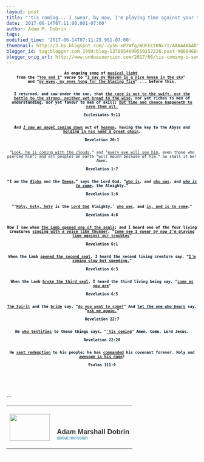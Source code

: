 ```yaml
---
layout: post
title: "'tis coming... I swear, by now, I'm playing time against your troubles..."
date: '2017-06-14T07:11:00.001-07:00'
author: Adam M. Dobrin
tags: 
modified_time: '2017-06-14T07:11:29.961-07:00'
thumbnail: http://3.bp.blogspot.com/-Zy5G-xP7Wfg/WUFEEtKNx7I/AAAAAAAADYY/6ZM1GmGEhgUsqZ3EkCbSnpwucI9Fz1q_ACK4BGAYYCw/s72-c/image-789963.png
blogger_id: tag:blogger.com,1999:blog-1378654699550157226.post-9080468407719314649
blogger_orig_url: http://www.unduecoercion.com/2017/06/tis-coming-i-swear-by-now-im-playing.html
---
```


<div dir="ltr"><div class="gmail_quote"><div dir="ltr"><div class="gmail_quote"><div dir="ltr"><div style="text-align:center"><div style="color:rgb(0,0,0);font-size:13px"><font face="monospace, monospace" size="1"><b>An ongoing song of <a href="http://whoiscoming.reallyhim.com/x/c?c=699438&amp;l=4edc71ca-4eac-4a49-87f0-27bab827a659&amp;r=07f8ecbd-1a24-4fe1-8c8f-f96d7b1baf86" target="_blank">musical light</a> </b></font></div><div style="color:rgb(0,0,0);font-size:13px"><font face="monospace, monospace" size="1"><b>from the &quot;<a href="http://whoiscoming.reallyhim.com/x/c?c=699438&amp;l=56bec172-df67-4b5c-8caa-4d790f2f9105&amp;r=07f8ecbd-1a24-4fe1-8c8f-f96d7b1baf86" target="_blank">You and I</a>&quot; <i>verse</i> to &quot;<a href="http://whoiscoming.reallyhim.com/x/c?c=699438&amp;l=64ee5671-f201-4699-a0f6-3e54b65dfaae&amp;r=07f8ecbd-1a24-4fe1-8c8f-f96d7b1baf86" target="_blank">I say my Heaven is a nice house in the sky</a>&quot; </b></font></div><div style="color:rgb(0,0,0);font-size:13px"><font face="monospace, monospace" size="1"><b>and &quot;<a href="http://whoiscoming.reallyhim.com/x/c?c=699438&amp;l=5c80ed2f-588c-4630-bd3e-3e4f779f04c9&amp;r=07f8ecbd-1a24-4fe1-8c8f-f96d7b1baf86" target="_blank">my eyes, my eyes long for the blazing fire</a>&quot; ... before this.</b></font></div><div style="color:rgb(0,0,0);font-size:13px"><font face="monospace, monospace" size="1"><b><br></b></font></div></div><div style="text-align:center"><font size="1" face="monospace, monospace"><b><span style="color:rgb(0,19,32);text-align:justify;background-color:rgb(253,254,255)"><br></span></b></font></div><div style="text-align:center"><font size="1" face="monospace, monospace"><b><span style="color:rgb(0,19,32);text-align:justify;background-color:rgb(253,254,255)">I returned, and saw under the sun, that <a href="http://whoiscoming.reallyhim.com/x/c?c=699438&amp;l=a7d7761a-d339-4c9d-a9b6-3a42852c8522&amp;r=07f8ecbd-1a24-4fe1-8c8f-f96d7b1baf86" target="_blank">the race is not to the swift, nor the battle to the strong, neither yet bread to the wise</a>, nor yet riches to men of understanding, nor yet favour to men of skill; <a href="http://whoiscoming.reallyhim.com/x/c?c=699438&amp;l=54e15b41-055a-450b-82d1-1458991bfa11&amp;r=07f8ecbd-1a24-4fe1-8c8f-f96d7b1baf86" target="_blank">but time and chance happeneth to save them all.</a></span><span style="color:rgb(0,19,32);text-align:justify;background-color:rgb(253,254,255)"><br></span></b></font></div><div style="text-align:center"><span style="color:rgb(0,19,32);text-align:justify;background-color:rgb(253,254,255)"><font size="1" face="monospace, monospace"><b><br></b></font></span></div><div style="text-align:center"><span style="color:rgb(0,19,32);text-align:justify;background-color:rgb(253,254,255)"><font size="1" face="monospace, monospace"><b>Ecclesiates 9:11</b></font></span></div><div style="text-align:center"><span style="color:rgb(0,19,32);text-align:justify;background-color:rgb(253,254,255)"><font size="1" face="monospace, monospace"><b><br></b></font></span></div><div style="text-align:center"><span style="color:rgb(0,19,32);text-align:justify;background-color:rgb(253,254,255)"><font size="1" face="monospace, monospace"><b><a href="http://whoiscoming.reallyhim.com/x/c?c=699438&amp;l=09353dd8-7e86-4cbe-afda-4d25f98f7a02&amp;r=07f8ecbd-1a24-4fe1-8c8f-f96d7b1baf86" target="_blank"><a href="http://3.bp.blogspot.com/-Zy5G-xP7Wfg/WUFEEtKNx7I/AAAAAAAADYY/6ZM1GmGEhgUsqZ3EkCbSnpwucI9Fz1q_ACK4BGAYYCw/s1600/image-789963.png"><img src="http://3.bp.blogspot.com/-Zy5G-xP7Wfg/WUFEEtKNx7I/AAAAAAAADYY/6ZM1GmGEhgUsqZ3EkCbSnpwucI9Fz1q_ACK4BGAYYCw/s320/image-789963.png"  border="0" alt="" id="BLOGGER_PHOTO_ID_6431496590494386098" /></a></a><br></b></font></span></div><span style="color:rgb(0,19,32);text-align:justify;background-color:rgb(253,254,255)"><font size="1" face="monospace, monospace"><b><div style="text-align:center"><span style="color:rgb(0,19,32);text-align:justify;background-color:rgb(253,254,255)"><br></span></div><div style="text-align:center"><b><i>And <a href="http://whoiscoming.reallyhim.com/x/c?c=699438&amp;l=8bd088a1-3ee6-4b7f-9e86-11d5acb10d9b&amp;r=07f8ecbd-1a24-4fe1-8c8f-f96d7b1baf86" target="_blank">I saw an angel</a></i><a href="http://whoiscoming.reallyhim.com/x/c?c=699438&amp;l=8bd088a1-3ee6-4b7f-9e86-11d5acb10d9b&amp;r=07f8ecbd-1a24-4fe1-8c8f-f96d7b1baf86" target="_blank"> coming down</a> out of <a href="http://whoiscoming.reallyhim.com/x/c?c=699438&amp;l=f1810d12-449c-4f00-831f-50d3c89df353&amp;r=07f8ecbd-1a24-4fe1-8c8f-f96d7b1baf86" target="_blank">heaven</a>, having the key to the Abyss and <a href="http://whoiscoming.reallyhim.com/x/c?c=699438&amp;l=43e6e24a-50c6-4e8f-a2a6-d3fdd31f987c&amp;r=07f8ecbd-1a24-4fe1-8c8f-f96d7b1baf86" target="_blank">holding in his hand a great chain</a>.</b></div></b></font></span><div><div style="text-align:center"><font color="#001320" size="1" face="monospace, monospace"><b><br></b></font></div><div style="text-align:center"><font color="#001320" size="1" face="monospace, monospace"><b>Revelation 20:1</b></font></div><div style="text-align:center"><font color="#001320" size="1" face="monospace, monospace"><b><br></b></font></div><div style="text-align:center"><font color="#001320" size="1" face="monospace, monospace"><b><a href="http://whoiscoming.reallyhim.com/x/c?c=699438&amp;l=63fbd37c-5cd6-422a-ba2f-82f64948b2fa&amp;r=07f8ecbd-1a24-4fe1-8c8f-f96d7b1baf86" class="m_4382326237164497587m_1061542841522926067m_-7390189203801188637gmail-playable m_4382326237164497587m_1061542841522926067playable m_4382326237164497587playable" target="_blank"><a href="http://1.bp.blogspot.com/-THK9r13EFko/WUFEE-02d_I/AAAAAAAADYg/GAPp5xO2YMQGrUfnYAaDVdkMmuMbUcoBACK4BGAYYCw/s1600/image-790934.png"><img src="http://1.bp.blogspot.com/-THK9r13EFko/WUFEE-02d_I/AAAAAAAADYg/GAPp5xO2YMQGrUfnYAaDVdkMmuMbUcoBACK4BGAYYCw/s320/image-790934.png"  border="0" alt="" id="BLOGGER_PHOTO_ID_6431496595236616178" /></a></a><br></b></font></div><div style="text-align:center"><font size="1" face="monospace, monospace"><b><span style="color:rgb(0,19,32);text-align:justify;background-color:rgb(253,254,255)"><br></span></b></font></div><div><div style="text-align:center"><font size="1" face="monospace, monospace"><span style="color:rgb(0,19,32);text-align:justify;background-color:rgb(253,254,255)">&quot;<a href="http://whoiscoming.reallyhim.com/x/c?c=699438&amp;l=63fbd37c-5cd6-422a-ba2f-82f64948b2fa&amp;r=07f8ecbd-1a24-4fe1-8c8f-f96d7b1baf86" target="_blank">Look, he is coming with the clouds</a>,&quot; and &quot;<a href="http://whoiscoming.reallyhim.com/x/c?c=699438&amp;l=1ebfc1e2-7503-4786-b1a1-253d68e80f34&amp;r=07f8ecbd-1a24-4fe1-8c8f-f96d7b1baf86" target="_blank">every eye will see him</a>, even those who pierced him&quot;; and all peoples on earth &quot;will mourn because of him.&quot; So shall it be! Amen.</span><br></font></div><div style="text-align:center"><span style="color:rgb(0,19,32);text-align:justify;background-color:rgb(253,254,255)"><font size="1" face="monospace, monospace"><br></font></span></div><div style="text-align:center"><span style="color:rgb(0,19,32);text-align:justify;background-color:rgb(253,254,255)"><font size="1" face="monospace, monospace"><b>Revelation 1:7</b></font></span></div><div style="text-align:center"><span style="color:rgb(0,19,32);text-align:justify;background-color:rgb(253,254,255)"><font size="1" face="monospace, monospace"><b><br></b></font></span></div><div style="text-align:center"><span style="color:rgb(0,19,32);text-align:justify;background-color:rgb(253,254,255)"><font size="1" face="monospace, monospace"><b><a href="http://whoiscoming.reallyhim.com/x/c?c=699438&amp;l=7cc57797-78ba-42d4-88f5-0ad522fed254&amp;r=07f8ecbd-1a24-4fe1-8c8f-f96d7b1baf86" class="m_4382326237164497587m_1061542841522926067m_-7390189203801188637gmail-playable m_4382326237164497587m_1061542841522926067playable m_4382326237164497587playable" target="_blank"><a href="http://4.bp.blogspot.com/-tsZJudHixlc/WUFEFG6AyeI/AAAAAAAADYo/p8ZskXSGccAz6MOK4_VmEbhn6DHyMn6KACK4BGAYYCw/s1600/image-792090.png"><img src="http://4.bp.blogspot.com/-tsZJudHixlc/WUFEFG6AyeI/AAAAAAAADYo/p8ZskXSGccAz6MOK4_VmEbhn6DHyMn6KACK4BGAYYCw/s320/image-792090.png"  border="0" alt="" id="BLOGGER_PHOTO_ID_6431496597405747682" /></a></a><br></b></font></span></div><div style="text-align:center"><span style="color:rgb(0,19,32);text-align:justify;background-color:rgb(253,254,255)"><font size="1" face="monospace, monospace"><b><br></b></font></span></div><div style="text-align:center"><font size="1" face="monospace, monospace"><b><span style="color:rgb(0,19,32);text-align:justify;background-color:rgb(253,254,255)">&quot;I am the <a href="http://whoiscoming.reallyhim.com/x/c?c=699438&amp;l=461c75eb-69ea-4899-a798-182fd8133786&amp;r=07f8ecbd-1a24-4fe1-8c8f-f96d7b1baf86" target="_blank">Alpha</a> and the <a href="http://whoiscoming.reallyhim.com/x/c?c=699438&amp;l=07b645ef-8f78-4b02-bdc6-112c88b69048&amp;r=07f8ecbd-1a24-4fe1-8c8f-f96d7b1baf86" target="_blank">Omega</a>,&quot; says the Lord God, &quot;<a href="http://whoiscoming.reallyhim.com/x/c?c=699438&amp;l=9d507a0f-e1ed-4acc-bc36-7249fce4940b&amp;r=07f8ecbd-1a24-4fe1-8c8f-f96d7b1baf86" target="_blank">who is</a>, and <a href="http://whoiscoming.reallyhim.com/x/c?c=699438&amp;l=380524ab-823b-4cd6-9c30-8623e20a4141&amp;r=07f8ecbd-1a24-4fe1-8c8f-f96d7b1baf86" target="_blank">who was</a>, and <i><u>who is to come</u></i>, the Almighty.&quot;</span><span style="color:rgb(0,19,32);text-align:justify;background-color:rgb(253,254,255)"><br></span></b></font></div><div style="text-align:center"><span style="color:rgb(0,19,32);text-align:justify;background-color:rgb(253,254,255)"><font size="1" face="monospace, monospace"><b><br></b></font></span></div><div style="text-align:center"><span style="color:rgb(0,19,32);text-align:justify;background-color:rgb(253,254,255)"><font size="1" face="monospace, monospace"><b>Revelation 1:8</b></font></span></div><div style="text-align:center"><span style="color:rgb(0,19,32);text-align:justify;background-color:rgb(253,254,255)"><font size="1" face="monospace, monospace"><b><br></b></font></span></div><div style="text-align:center"><span style="color:rgb(0,19,32);text-align:justify;background-color:rgb(253,254,255)"><font size="1" face="monospace, monospace"><b><a href="http://whoiscoming.reallyhim.com/x/c?c=699438&amp;l=913bffe9-59f3-4ee6-8876-dc28da3ba134&amp;r=07f8ecbd-1a24-4fe1-8c8f-f96d7b1baf86" target="_blank"><a href="http://3.bp.blogspot.com/-ZYzhezR6N8E/WUFEFYLuKxI/AAAAAAAADYw/7urS8_yxXasdBKhKluKcyRRG6JKkW-fEQCK4BGAYYCw/s1600/image-793004.png"><img src="http://3.bp.blogspot.com/-ZYzhezR6N8E/WUFEFYLuKxI/AAAAAAAADYw/7urS8_yxXasdBKhKluKcyRRG6JKkW-fEQCK4BGAYYCw/s320/image-793004.png"  border="0" alt="" id="BLOGGER_PHOTO_ID_6431496602043427602" /></a></a><br></b></font></span></div><div style="text-align:center"><span style="color:rgb(0,19,32);text-align:justify;background-color:rgb(253,254,255)"><font size="1" face="monospace, monospace"><b><br></b></font></span></div><div style="text-align:center"><font size="1" face="monospace, monospace"><b><span style="color:rgb(0,19,32);text-align:justify;background-color:rgb(253,254,255)">&quot;&#39;<a href="http://whoiscoming.reallyhim.com/x/c?c=699438&amp;l=ebb20171-2466-46ca-ab75-37accaa86df8&amp;r=07f8ecbd-1a24-4fe1-8c8f-f96d7b1baf86" target="_blank">Holy, holy, holy</a> is the <a href="http://whoiscoming.reallyhim.com/x/c?c=699438&amp;l=561bd885-ad69-4119-9964-ad0b29faf142&amp;r=07f8ecbd-1a24-4fe1-8c8f-f96d7b1baf86" target="_blank">Lord God</a> Almighty,&#39; <a href="http://whoiscoming.reallyhim.com/x/c?c=699438&amp;l=4732ef7b-d1e9-45d8-a577-6f08574b6594&amp;r=07f8ecbd-1a24-4fe1-8c8f-f96d7b1baf86" target="_blank">who was</a>, and <a href="http://whoiscoming.reallyhim.com/x/c?c=699438&amp;l=9d507a0f-e1ed-4acc-bc36-7249fce4940b&amp;r=07f8ecbd-1a24-4fe1-8c8f-f96d7b1baf86" target="_blank">is, and is to come</a>.&quot;</span><span style="color:rgb(0,19,32);text-align:justify;background-color:rgb(253,254,255)"><br></span></b></font></div><div style="text-align:center"><span style="color:rgb(0,19,32);text-align:justify;background-color:rgb(253,254,255)"><font size="1" face="monospace, monospace"><b><br></b></font></span></div><div style="text-align:center"><span style="color:rgb(0,19,32);text-align:justify;background-color:rgb(253,254,255)"><font size="1" face="monospace, monospace"><b>Revelation 4:8</b></font></span></div><div style="text-align:center"><span style="color:rgb(0,19,32);text-align:justify;background-color:rgb(253,254,255)"><font size="1" face="monospace, monospace"><b><br></b></font></span></div><div style="text-align:center"><span style="color:rgb(0,19,32);text-align:justify;background-color:rgb(253,254,255)"><font size="1" face="monospace, monospace"><b><a href="http://whoiscoming.reallyhim.com/x/c?c=699438&amp;l=83432f53-5393-41f5-8465-03a76b5df549&amp;r=07f8ecbd-1a24-4fe1-8c8f-f96d7b1baf86" target="_blank"><a href="http://4.bp.blogspot.com/-bu5s_vERtjU/WUFEFjTKtwI/AAAAAAAADY4/1P6UzSIYnEgngrUXf0p-KduqNkkMkAHdwCK4BGAYYCw/s1600/image-794151.png"><img src="http://4.bp.blogspot.com/-bu5s_vERtjU/WUFEFjTKtwI/AAAAAAAADY4/1P6UzSIYnEgngrUXf0p-KduqNkkMkAHdwCK4BGAYYCw/s320/image-794151.png"  border="0" alt="" id="BLOGGER_PHOTO_ID_6431496605027448578" /></a></a><br></b></font></span></div><div style="text-align:center"><span style="color:rgb(0,19,32);text-align:justify;background-color:rgb(253,254,255)"><font size="1" face="monospace, monospace"><b><br></b></font></span></div><div style="text-align:center"><font size="1" face="monospace, monospace"><b><span style="color:rgb(0,0,0)">Now I saw when <a href="http://whoiscoming.reallyhim.com/x/c?c=699438&amp;l=ddb890be-cb04-4e4b-ad0d-9b3a74a8f343&amp;r=07f8ecbd-1a24-4fe1-8c8f-f96d7b1baf86" target="_blank">the Lamb opened one of the seals</a>;</span><span style="color:rgb(0,0,0)"> and I heard one of the four living creatures <a href="http://whoiscoming.reallyhim.com/x/c?c=699438&amp;l=5b99a5bb-16d4-4320-a666-bde7ce4bc0d9&amp;r=07f8ecbd-1a24-4fe1-8c8f-f96d7b1baf86" target="_blank">singing with a voice like thunder</a>, "<a href="http://whoiscoming.reallyhim.com/x/c?c=699438&amp;l=83432f53-5393-41f5-8465-03a76b5df549&amp;r=07f8ecbd-1a24-4fe1-8c8f-f96d7b1baf86" target="_blank">Come see I swear by now I&#39;m playing time against our troubles</a>"</span></b></font></div><div style="text-align:center"><font size="1" face="monospace, monospace"><b><span style="color:rgb(0,0,0)"><br></span></b></font></div><div style="text-align:center"><span style="color:rgb(0,0,0)"><font size="1" face="monospace, monospace"><b>Revelation 6:1</b></font></span></div><div style="text-align:center"><span style="color:rgb(0,0,0)"><font size="1" face="monospace, monospace"><b><br></b></font></span></div><div style="text-align:center"><span style="color:rgb(0,0,0)"><font size="1" face="monospace, monospace"><b><a href="http://whoiscoming.reallyhim.com/x/c?c=699438&amp;l=b18215ec-d1e6-41c2-a6e1-b236f38c2481&amp;r=07f8ecbd-1a24-4fe1-8c8f-f96d7b1baf86" class="m_4382326237164497587m_1061542841522926067m_-7390189203801188637gmail-playable m_4382326237164497587m_1061542841522926067playable m_4382326237164497587playable" target="_blank"><a href="http://3.bp.blogspot.com/-WO-Oq72-fPc/WUFEF7G0GlI/AAAAAAAADZA/IVM2Pm-Zy8UxDYspOlq7vdjHC7OV1RbxgCK4BGAYYCw/s1600/image-794975.png"><img src="http://3.bp.blogspot.com/-WO-Oq72-fPc/WUFEF7G0GlI/AAAAAAAADZA/IVM2Pm-Zy8UxDYspOlq7vdjHC7OV1RbxgCK4BGAYYCw/s320/image-794975.png"  border="0" alt="" id="BLOGGER_PHOTO_ID_6431496611418085970" /></a></a><br></b></font></span></div><div style="text-align:center"><span style="color:rgb(0,19,32);text-align:justify;background-color:rgb(253,254,255)"><font size="1" face="monospace, monospace"><b><br></b></font></span></div><div style="text-align:center"><font size="1" face="monospace, monospace"><b><span style="color:rgb(0,19,32);text-align:justify;background-color:rgb(253,254,255)">When the Lamb <a href="http://whoiscoming.reallyhim.com/x/c?c=699438&amp;l=2bf5417c-8012-4469-af08-72f88cb6ac1b&amp;r=07f8ecbd-1a24-4fe1-8c8f-f96d7b1baf86" target="_blank">opened the second seal</a>, I heard the second living creature say, &quot;<a href="http://whoiscoming.reallyhim.com/x/c?c=699438&amp;l=b18215ec-d1e6-41c2-a6e1-b236f38c2481&amp;r=07f8ecbd-1a24-4fe1-8c8f-f96d7b1baf86" target="_blank">I&#39;m coming slow but speeding.</a>&quot;</span><span style="color:rgb(0,19,32);text-align:justify;background-color:rgb(253,254,255)"><br></span></b></font></div><div style="text-align:center"><span style="color:rgb(0,19,32);text-align:justify;background-color:rgb(253,254,255)"><font size="1" face="monospace, monospace"><b><br></b></font></span></div><div style="text-align:center"><span style="color:rgb(0,19,32);text-align:justify;background-color:rgb(253,254,255)"><font size="1" face="monospace, monospace"><b>Revelation 6:3</b></font></span></div><div style="text-align:center"><span style="color:rgb(0,19,32);text-align:justify;background-color:rgb(253,254,255)"><font size="1" face="monospace, monospace"><b><br></b></font></span></div><div style="text-align:center"><span style="color:rgb(0,19,32);text-align:justify;background-color:rgb(253,254,255)"><font size="1" face="monospace, monospace"><b><a href="http://whoiscoming.reallyhim.com/x/c?c=699438&amp;l=95d06522-dd38-4bb0-a178-4b558c4834e4&amp;r=07f8ecbd-1a24-4fe1-8c8f-f96d7b1baf86" class="m_4382326237164497587m_1061542841522926067m_-7390189203801188637gmail-playable m_4382326237164497587m_1061542841522926067playable m_4382326237164497587playable" target="_blank"><a href="http://4.bp.blogspot.com/-fFZ9u4WAjRs/WUFEGGlIWbI/AAAAAAAADZI/Z2oD-mNlco4nZ4hiQPGKwpgRSird6z57gCK4BGAYYCw/s1600/image-795824.png"><img src="http://4.bp.blogspot.com/-fFZ9u4WAjRs/WUFEGGlIWbI/AAAAAAAADZI/Z2oD-mNlco4nZ4hiQPGKwpgRSird6z57gCK4BGAYYCw/s320/image-795824.png"  border="0" alt="" id="BLOGGER_PHOTO_ID_6431496614498032050" /></a></a><br></b></font></span></div><div style="text-align:center"><span style="color:rgb(0,19,32);text-align:justify;background-color:rgb(253,254,255)"><font size="1" face="monospace, monospace"><b><br></b></font></span></div><div style="text-align:center"><font size="1" face="monospace, monospace"><b><span style="color:rgb(0,19,32);text-align:justify;background-color:rgb(253,254,255)">When the Lamb <a href="http://whoiscoming.reallyhim.com/x/c?c=699438&amp;l=4732ef7b-d1e9-45d8-a577-6f08574b6594&amp;r=07f8ecbd-1a24-4fe1-8c8f-f96d7b1baf86" target="_blank">broke the third seal</a>, I heard the third living being say, &quot;<a href="http://whoiscoming.reallyhim.com/x/c?c=699438&amp;l=95d06522-dd38-4bb0-a178-4b558c4834e4&amp;r=07f8ecbd-1a24-4fe1-8c8f-f96d7b1baf86" target="_blank">come as you are</a>&quot;</span><span style="color:rgb(0,19,32);text-align:justify;background-color:rgb(253,254,255)"><br></span></b></font></div><div style="text-align:center"><span style="color:rgb(0,19,32);text-align:justify;background-color:rgb(253,254,255)"><font size="1" face="monospace, monospace"><b><br></b></font></span></div><div style="text-align:center"><span style="color:rgb(0,19,32);text-align:justify;background-color:rgb(253,254,255)"><font size="1" face="monospace, monospace"><b>Revelation 6:5</b></font></span></div><div style="text-align:center"><span style="color:rgb(0,19,32);text-align:justify;background-color:rgb(253,254,255)"><font size="1" face="monospace, monospace"><b><br></b></font></span></div><div style="text-align:center"><span style="color:rgb(0,19,32);text-align:justify;background-color:rgb(253,254,255)"><font size="1" face="monospace, monospace"><b><a href="http://whoiscoming.reallyhim.com/x/c?c=699438&amp;l=70431b7f-e1e7-4526-9cdb-624d9266e30e&amp;r=07f8ecbd-1a24-4fe1-8c8f-f96d7b1baf86" target="_blank"><a href="http://1.bp.blogspot.com/-e41eQVKwR1o/WUFEGfBwRsI/AAAAAAAADZQ/VF5znWobA44y9rorCXjHYhCOzBW5Ua3_wCK4BGAYYCw/s1600/image-796733.png"><img src="http://1.bp.blogspot.com/-e41eQVKwR1o/WUFEGfBwRsI/AAAAAAAADZQ/VF5znWobA44y9rorCXjHYhCOzBW5Ua3_wCK4BGAYYCw/s320/image-796733.png"  border="0" alt="" id="BLOGGER_PHOTO_ID_6431496621060540098" /></a></a><br></b></font></span></div><div style="text-align:center"><span style="color:rgb(0,19,32);text-align:justify;background-color:rgb(253,254,255)"><font size="1" face="monospace, monospace"><b><br></b></font></span></div><div style="text-align:center"><font size="1" face="monospace, monospace"><b><span style="color:rgb(0,19,32);text-align:justify;background-color:rgb(253,254,255)"><a href="http://whoiscoming.reallyhim.com/x/c?c=699438&amp;l=6c656e9e-2831-4ac2-a696-59ef26eea76e&amp;r=07f8ecbd-1a24-4fe1-8c8f-f96d7b1baf86" target="_blank">The Spirit</a> and the <a href="http://whoiscoming.reallyhim.com/x/c?c=699438&amp;l=e580f6dc-366d-48ab-b9ff-0275a6923600&amp;r=07f8ecbd-1a24-4fe1-8c8f-f96d7b1baf86" target="_blank">bride</a> say, &quot;</span></b></font><b style="font-family:monospace,monospace;font-size:x-small"><span style="color:rgb(0,19,32);text-align:justify;background-color:rgb(253,254,255)"><a href="http://whoiscoming.reallyhim.com/x/c?c=699438&amp;l=70431b7f-e1e7-4526-9cdb-624d9266e30e&amp;r=07f8ecbd-1a24-4fe1-8c8f-f96d7b1baf86" target="_blank">do you want to come?</a></span></b><font size="1" face="monospace, monospace"><b><span style="color:rgb(0,19,32);text-align:justify;background-color:rgb(253,254,255)">&quot; And <u>let the one who hears</u> say, &quot;<a href="http://whoiscoming.reallyhim.com/x/c?c=699438&amp;l=70431b7f-e1e7-4526-9cdb-624d9266e30e&amp;r=07f8ecbd-1a24-4fe1-8c8f-f96d7b1baf86" target="_blank">ask me again.</a>&quot;</span><span style="color:rgb(0,19,32);text-align:justify;background-color:rgb(253,254,255)"><br></span></b></font></div><div style="text-align:center"><span style="color:rgb(0,19,32);text-align:justify;background-color:rgb(253,254,255)"><font size="1" face="monospace, monospace"><b><br></b></font></span></div><div style="text-align:center"><span style="color:rgb(0,19,32);text-align:justify;background-color:rgb(253,254,255)"><font size="1" face="monospace, monospace"><b>Revelation 22:7</b></font></span></div><div style="text-align:center"><span style="color:rgb(0,19,32);text-align:justify;background-color:rgb(253,254,255)"><font size="1" face="monospace, monospace"><b><br></b></font></span></div><div style="text-align:center"><span style="color:rgb(0,19,32);text-align:justify;background-color:rgb(253,254,255)"><font size="1" face="monospace, monospace"><b><a href="http://whoiscoming.reallyhim.com/x/c?c=699438&amp;l=5c80ed2f-588c-4630-bd3e-3e4f779f04c9&amp;r=07f8ecbd-1a24-4fe1-8c8f-f96d7b1baf86" target="_blank"><a href="http://2.bp.blogspot.com/-UsrnDkLoSbE/WUFEGvgk_dI/AAAAAAAADZY/fTN_ZfWovewBhjKueOu7BInojAGGFCJggCK4BGAYYCw/s1600/image-797740.png"><img src="http://2.bp.blogspot.com/-UsrnDkLoSbE/WUFEGvgk_dI/AAAAAAAADZY/fTN_ZfWovewBhjKueOu7BInojAGGFCJggCK4BGAYYCw/s320/image-797740.png"  border="0" alt="" id="BLOGGER_PHOTO_ID_6431496625484791250" /></a></a><br></b></font></span></div><div style="text-align:center"><span style="color:rgb(0,19,32);text-align:justify;background-color:rgb(253,254,255)"><font size="1" face="monospace, monospace"><b><br></b></font></span></div><div style="text-align:center"><font size="1" face="monospace, monospace"><b><span style="color:rgb(0,19,32);text-align:justify;background-color:rgb(253,254,255)">He <a href="http://whoiscoming.reallyhim.com/x/c?c=699438&amp;l=c1eaa7b3-dc78-4d60-b91b-a3e6a2c84b99&amp;r=07f8ecbd-1a24-4fe1-8c8f-f96d7b1baf86" target="_blank">who testifies</a> to these things says, &quot;<a href="http://whoiscoming.reallyhim.com/x/c?c=699438&amp;l=5c80ed2f-588c-4630-bd3e-3e4f779f04c9&amp;r=07f8ecbd-1a24-4fe1-8c8f-f96d7b1baf86" target="_blank">&#39;tis coming</a>&quot; Amen. Come, Lord Jesus.</span><span style="color:rgb(0,19,32);text-align:justify;background-color:rgb(253,254,255)"><br></span></b></font></div><div style="text-align:center"><span style="color:rgb(0,19,32);text-align:justify;background-color:rgb(253,254,255)"><font size="1" face="monospace, monospace"><b><br></b></font></span></div><div style="text-align:center"><span style="color:rgb(0,19,32);text-align:justify;background-color:rgb(253,254,255)"><font size="1" face="monospace, monospace"><b>Revelation 22:20</b></font></span></div></div></div><div style="text-align:center"><span style="color:rgb(0,19,32);text-align:justify;background-color:rgb(253,254,255)"><font size="1" face="monospace, monospace"><b><br></b></font></span></div><div style="text-align:center"><span style="color:rgb(0,19,32);text-align:justify;background-color:rgb(253,254,255)"><font size="1" face="monospace, monospace"><b><a href="http://whoiscoming.reallyhim.com/x/c?c=699438&amp;l=e62d85a5-7cdf-4958-aa0a-76f92f7046c4&amp;r=07f8ecbd-1a24-4fe1-8c8f-f96d7b1baf86" target="_blank"><a href="http://1.bp.blogspot.com/-6PfZJyjC358/WUFEG7VqS0I/AAAAAAAADZg/8_59w18LU6gN0eCzee0xI6ZrVHY0ZwhRACK4BGAYYCw/s1600/image-798593.png"><img src="http://1.bp.blogspot.com/-6PfZJyjC358/WUFEG7VqS0I/AAAAAAAADZg/8_59w18LU6gN0eCzee0xI6ZrVHY0ZwhRACK4BGAYYCw/s320/image-798593.png"  border="0" alt="" id="BLOGGER_PHOTO_ID_6431496628660226882" /></a></a><br></b></font></span></div><div style="text-align:center"><span style="color:rgb(0,19,32);text-align:justify;background-color:rgb(253,254,255)"><font size="1" face="monospace, monospace"><b><br></b></font></span></div><div style="text-align:center"><font size="1" face="monospace, monospace"><b><span style="color:rgb(0,19,32);text-align:justify;background-color:rgb(253,254,255)">He <a href="http://whoiscoming.reallyhim.com/x/c?c=699438&amp;l=4b8e31b6-dc4d-4043-8885-257548acba4c&amp;r=07f8ecbd-1a24-4fe1-8c8f-f96d7b1baf86" target="_blank">sent redemption</a> to his people; he has <a href="http://whoiscoming.reallyhim.com/x/c?c=699438&amp;l=e9caa3c8-bfac-4abf-ab38-434c14a62d11&amp;r=07f8ecbd-1a24-4fe1-8c8f-f96d7b1baf86" target="_blank">commanded</a> his covenant forever. Holy and <a href="http://whoiscoming.reallyhim.com/x/c?c=699438&amp;l=e62d85a5-7cdf-4958-aa0a-76f92f7046c4&amp;r=07f8ecbd-1a24-4fe1-8c8f-f96d7b1baf86" target="_blank">awesome is his name</a>!</span><span style="color:rgb(0,19,32);text-align:justify;background-color:rgb(253,254,255)"><br></span></b></font></div><div style="text-align:center"><span style="color:rgb(0,19,32);text-align:justify;background-color:rgb(253,254,255)"><font size="1" face="monospace, monospace"><b><br></b></font></span></div><div style="text-align:center"><span style="color:rgb(0,19,32);text-align:justify;background-color:rgb(253,254,255)"><font size="1" face="monospace, monospace"><b>Psalms 111:9</b></font></span></div></div><div hspace="streak-pt-mark" style="max-height:1px"><img style="width:0px;max-height:0px;overflow:hidden" src="https://mailfoogae.appspot.com/t?sender=aYWRhbUBmcm9tdGhlbWFjaGluZS5vcmc%3D&amp;type=zerocontent&amp;guid=64ecc491-504e-4bca-b354-203bceee878e"><font color="#ffffff" size="1">ᐧ</font></div>  </div><br></div>  <img height="0" width="0" src="http://whoiscoming.reallyhim.com/x/o?u=07f8ecbd-1a24-4fe1-8c8f-f96d7b1baf86&amp;c=699438"></div><br><br clear="all"><div><br></div>-- <br><div class="gmail_signature" data-smartmail="gmail_signature"><table border="0" cellpadding="0" cellspacing="0">      <tbody>          <tr>              <td align="left" valign="bottom" width="107" style="line-height:0;vertical-align:bottom;padding-right:10px;padding-top:20px;padding-bottom:20px">                  <a href="https://about.me/ssiah?promo=email_sig&amp;utm_source=product&amp;utm_medium=email_sig&amp;utm_campaign=gmail_api&amp;utm_content=thumb" style="text-decoration:none" target="_blank">                      <img src="https://thumbs.about.me/thumbnail/users/s/s/i/ssiah_emailsig.jpg?_1423909067_93" alt="" width="105" height="70" style="margin:0;padding:0;display:block;border:1px solid #eeeeee">                  </a>              </td>              <td align="left" valign="bottom" style="line-height:1.1;vertical-align:bottom;padding-top:20px;padding-bottom:20px">                  <img src="https://about.me/t/sig?u=ssiah" width="1" height="1" style="border:0;margin:0;padding:0;width:1;height:1;overflow:hidden">                  <div style="font-size:18px;font-weight:bold;color:#333333;font-family:&#39;Proxima Nova&#39;,Helvetica,Arial,sans-serif!important">Adam Marshall Dobrin</div>                  <a href="https://about.me/ssiah?promo=email_sig&amp;utm_source=product&amp;utm_medium=email_sig&amp;utm_campaign=gmail_api&amp;utm_content=thumb" style="text-decoration:none;font-size:12px;color:#2b82ad;font-family:&#39;Proxima Nova&#39;,Helvetica,Arial,sans-serif!important" target="_blank">about.me/ssiah                  </a>              </td>          </tr>      </tbody>  </table>  </div>  </div><div hspace="streak-pt-mark" style="max-height:1px"><img alt="" style="width:0px;max-height:0px;overflow:hidden" src="https://mailfoogae.appspot.com/t?sender=aYWRhbUBmcm9tdGhlbWFjaGluZS5vcmc%3D&amp;type=zerocontent&amp;guid=fc59bd6f-f022-4ac1-94f7-48602e41ad8d"><font color="#ffffff" size="1">ᐧ</font></div>  